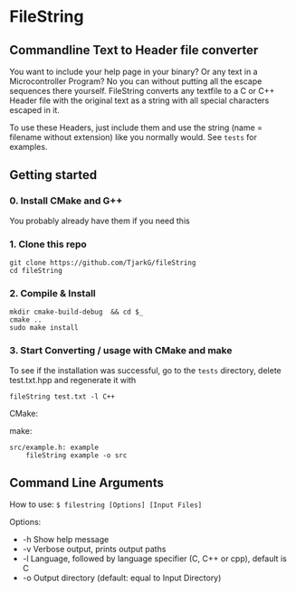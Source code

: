 # FileString
## Commandline Text to Header file converter

You want to include your help page in your binary? 
Or any text in a Microcontroller Program? 
No you can without putting all the escape sequences there yourself.
FileString converts any textfile to a C or C++ Header file with the original text as a
string with all special characters escaped in it.

To use these Headers, just include them and use the string 
(name = filename without extension) like you normally would. See `tests` for examples.

## Getting started

### 0. Install CMake and G++

You probably already have them if you need this

### 1. Clone this repo

    git clone https://github.com/TjarkG/fileString
    cd fileString

### 2. Compile & Install

    mkdir cmake-build-debug  && cd $_
    cmake ..
    sudo make install

### 3. Start Converting / usage with CMake and make

To see if the installation was successful, 
go to the `tests` directory, delete test.txt.hpp and regenerate it with

    fileString test.txt -l C++

CMake:


make:

    src/example.h: example
        fileString example -o src

## Command Line Arguments
How to use: `$ filestring [Options] [Input Files]`

Options:
- -h Show help message
- -v Verbose output, prints output paths
- -l Language, followed by language specifier (C, C++ or cpp), default is C
- -o Output directory (default: equal to Input Directory)